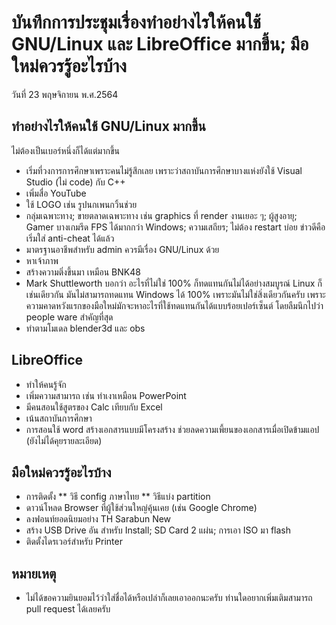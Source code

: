 # บันทึกการประชุมเรื่องทำอย่างไรให้คนใช้ GNU/Linux และ LibreOffice มากขึ้น; มือใหม่ควรรู้อะไรบ้าง

วันที่ 23 พฤษจิกายน พ.ศ.2564

## ทำอย่างไรให้คนใช้ GNU/Linux มากขึ้น 

ไม่ต้องเป็นเบอร์หนึ่งก็ได้แต่มากขึ้น

* เริ่มที่วงการการศึกษาเพราะคนไม่รู้สึกเลย เพราะว่าสถาบันการศึกษาบางแห่งยังใช้ Visual Studio (ไม่ code) กับ C++
* เพิ่มสื่อ YouTube
* ใช้ LOGO เช่น รูปนกเพนกวิ้นช่วย
* กลุ่มเฉพาะทาง; ขายตลาดเฉพาะทาง เช่น graphics ที่ render งานเยอะ ๆ; ผู้สูงอายุ; Gamer บางเกมรีด FPS ได้มากกว่า Windows; ความเสถียร; ไม่ต้อง restart บ่อย  ข่าวดีคือเริ่มใส่ anti-cheat ได้แล้ว
* มาตรฐานอาชีพสำหรับ admin ควรมีเรื่อง GNU/Linux ด้วย
* หาเจ้าภาพ 
* สร้างความติ่งขึ้นมา เหมือน BNK48
* Mark Shuttleworth บอกว่า อะไรที่ไม่ใช่ 100% ก็ทดแทนกันไม่ได้อย่างสมบูรณ์ Linux ก็เช่นเดียวกัน มันไม่สามารถทดแทน Windows ได้ 100% เพราะมันไม่ใช่สิ่งเดียวกันครับ เพราะความคาดหวังแรกของมือใหม่มักจะหาอะไรที่ใช้ทดแทนกันได้แบบร้อยเปอร์เซ็นต์ โดยลืมนึกไปว่า people ware สำคัญที่สุด
* ทำตามโมเดล blender3d และ obs

## LibreOffice
* ทำให้คนรู้จัก
* เพิ่มความสามารถ เช่น ทำเงาเหมือน PowerPoint 
* มีคนสอนใช้สูตรของ Calc เทียบกับ Excel
* เน้นสถาบันการศึกษา
* การสอนใช้ word สร้างเอกสารแบบมีโครงสร้าง ช่วยลดความเพี้ยนของเอกสารเมื่อเปิดข้ามแอป (ยังไม่ได้คุยรายละเอียด)

## มือใหม่ควรรู้อะไรบ้าง
* การติดตั้ง
** วิธี config ภาษาไทย
** วิธีแบ่ง partition
* ดาวน์โหลด Browser ที่ผู้ใช้ส่วนใหญ่คุ้นเคย (เช่น Google Chrome)
* ลงฟอนท์ยอดนิยมอย่าง TH Sarabun New
* สร้าง USB Drive อัน สำหรับ Install; SD Card 2 แผ่น; การเอา ISO มา flash
* ติดตั้งไดรเวอร์สำหรับ Printer

## หมายเหตุ

* ไม่ได้ขอความยินยอมไว้ว่าใส่ชื่อได้หรือเปล่าก็เลยเอาออกนะครับ ท่านใดอยากเพิ่มเติมสามารถ pull request ได้เลยครับ
